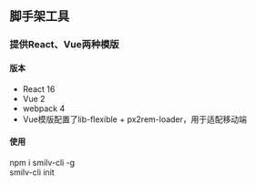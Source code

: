  ## 脚手架工具

 ### 提供React、Vue两种模版

#### 版本
- React 16 
- Vue 2 
- webpack 4 
- Vue模版配置了lib-flexible + px2rem-loader，用于适配移动端

#### 使用
npm i smilv-cli -g  
smilv-cli init

